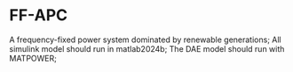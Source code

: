 # FF-APC
A frequency-fixed power system dominated by renewable generations;
All simulink model should run in matlab2024b;
The DAE model should run with MATPOWER;
